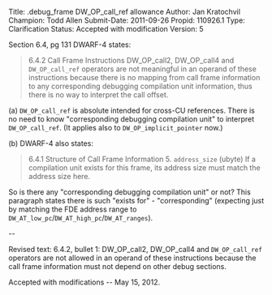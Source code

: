 Title:       .debug_frame DW_OP_call_ref allowance
Author:      Jan Kratochvil
Champion:    Todd Allen
Submit-Date: 2011-09-26
Propid:      110926.1
Type:        Clarification
Status:      Accepted with modification
Version:     5

Section 6.4, pg 131
DWARF-4 states:

> 6.4.2 Call Frame Instructions
> DW_OP_call2, DW_OP_call4 and `DW_OP_call_ref` operators are not meaningful in 
> an operand of these instructions because there is no mapping from call frame
> information to any corresponding debugging compilation unit information, 
> thus there is no way to interpret the call offset.

(a) 
`DW_OP_call_ref` is absolute intended for cross-CU references.  There is no need
to know "corresponding debugging compilation unit" to interpret
`DW_OP_call_ref`.  (It applies also to `DW_OP_implicit_pointer` now.)

(b)
DWARF-4 also states:

> 6.4.1 Structure of Call Frame Information
> 5. `address_size` (ubyte)
> If a compilation unit exists for this frame, its address size must match the
> address size here.

So is there any "corresponding debugging compilation unit" or not?  This 
paragraph states there is such "exists for" - "corresponding" (expecting just
by matching the FDE address range to `DW_AT_low_pc`/`DW_AT_high_pc`/`DW_AT_ranges`).

--

Revised text:
     6.4.2, bullet 1:
     DW_OP_call2, DW_OP_call4 and `DW_OP_call_ref` operators are not
     allowed in an operand of these instructions because
     the call frame information must not depend on other
     debug sections.

Accepted with modifications -- May 15, 2012.
